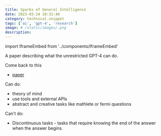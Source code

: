 ```yaml
---
title: Sparks of General Intelligence
date: 2023-03-24 10:31:40
category: technical.snippet
tags: ['ai', 'gpt-4', 'research']
image: # /static/images/.png
description:
---
```


import IframeEmbed from '../components/IframeEmbed'

A paper describing what the unrestricted GPT-4 can do.

<IframeEmbed type='youtube' src='https://youtube.com/embed/Mqg3aTGNxZ0' />

Come back to this

- [paper](https://arxiv.org/pdf/2303.12712.pdf)

Can do:

- theory of mind
- use tools and external APIs
- abstract and creative tasks like mathlete or fermi questions

Can't do:

- Discontinuous tasks - tasks that require knowing the end of the answer when the answer begins.
